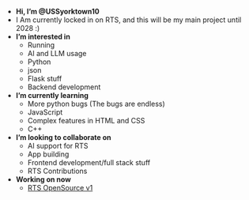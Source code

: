 -  **Hi, I’m @USSyorktown10**
-  I Am currently locked in on RTS, and this will be my main project until 2028 :)
-  **I’m interested in**
    - Running
    - AI and LLM usage
    - Python
    - json 
    - Flask stuff
    - Backend development
-  **I’m currently learning**
    - More python bugs (The bugs are endless)
    - JavaScript
    - Complex features in HTML and CSS
    - C++
- **I’m looking to collaborate on**
    - AI support for RTS
    - App building
    - Frontend development/full stack stuff
    - RTS Contributions
- **Working on now**
    - [RTS OpenSource v1](https://github.com/USSyorktown10/RTS_OpenSource_v1)     
<!---
USSyorktown10/USSyorktown10 is a ✨ special ✨ repository because its `README.md` (this file) appears on your GitHub profile.
You can click the Preview link to take a look at your changes.
--->
